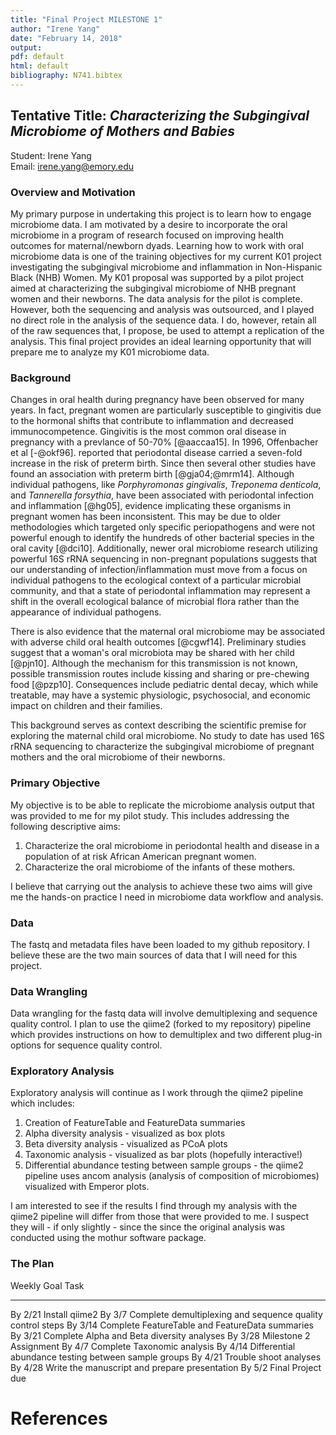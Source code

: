 ```yaml
---
title: "Final Project MILESTONE 1"
author: "Irene Yang"
date: "February 14, 2018"
output: 
pdf: default
html: default
bibliography: N741.bibtex
---
```


## Tentative Title: *Characterizing the Subgingival Microbiome of Mothers and Babies*
Student: Irene Yang  
Email: irene.yang@emory.edu

### Overview and Motivation
My primary purpose in undertaking this project is to learn how to engage microbiome data. I am motivated by a desire to incorporate the oral microbiome in a program of research focused on improving health outcomes for maternal/newborn dyads. Learning how to work with oral microbiome data is one of the training objectives for my current K01 project investigating the subgingival microbiome and inflammation in Non-Hispanic Black (NHB) Women. My K01 proposal was supported by a pilot project aimed at characterizing the subgingival microbiome of NHB pregnant women and their newborns. The data analysis for the pilot is complete. However, both the sequencing and analysis was outsourced, and I played no direct role in the analysis of the sequence data. I do, however, retain all of the raw sequences that, I propose, be used to attempt a replication of the analysis. This final project provides an ideal learning opportunity that will prepare me to analyze my K01 microbiome data.

### Background
Changes in oral health during pregnancy have been observed for many years. In fact, pregnant women are particularly susceptible to gingivitis due to the hormonal shifts that contribute to inflammation and decreased immunocompetence. Gingivitis is the most common oral disease in pregnancy with a prevlance of 50-70% [@aaccaa15]. In 1996, Offenbacher et al [-@okf96]. reported that periodontal disease carried a seven-fold increase in the risk of preterm birth. Since then several other studies have found an association with preterm birth [@gja04;@mrm14]. Although individual pathogens, like *Porphyromonas gingivalis*, *Treponema denticola*, and *Tannerella forsythia*, have been associated with periodontal infection and inflammation [@hg05], evidence implicating these organisms in pregnant women has been inconsistent. This may be due to older methodologies which targeted only specific periopathogens and were not powerful enough to identify the hundreds of other bacterial species in the oral cavity [@dci10]. Additionally, newer oral microbiome research utilizing powerful 16S rRNA sequencing in non-pregnant populations suggests that our understanding of infection/inflammation must move from a focus on individual pathogens to the ecological context of a particular microbial community, and that a state of periodontal inflammation may represent a shift in the overall ecological balance of microbial flora rather than the appearance of individual pathogens. 

There is also evidence that the maternal oral microbiome may be associated with adverse child oral health outcomes [@cgwf14]. Preliminary studies suggest that a woman's oral microbiota may be shared with her child [@pjn10]. Although the mechanism for this transmission is not known, possible transmission routes include kissing and sharing or pre-chewing food [@pzp10]. Consequences include pediatric dental decay, which while treatable, may have a systemic physiologic, psychosocial, and economic impact on children and their families.

This background serves as context describing the scientific premise for exploring the maternal child oral microbiome. No study to date has used 16S rRNA sequencing to characterize the subgingival microbiome of pregnant mothers and the oral microbiome of their newborns.

### Primary Objective
My objective is to be able to replicate the microbiome analysis output that was provided to me for my pilot study. This includes addressing the following descriptive aims:  

1. Characterize the oral microbiome in periodontal health and disease in a population of at risk African American pregnant women.  
2. Characterize the oral microbiome of the infants of these mothers.

I believe that carrying out the analysis to achieve these two aims will give me the hands-on practice I need in microbiome data workflow and analysis.

### Data
The fastq and metadata files have been loaded to my github repository. I believe these are the two main sources of data that I will need for this project.

### Data Wrangling
Data wrangling for the fastq data will involve demultiplexing and sequence quality control. I plan to use the qiime2 (forked to my repository) pipeline which provides instructions on how to demultiplex and two different plug-in options for sequence quality control.

### Exploratory Analysis
Exploratory analysis will continue as I work through the qiime2 pipeline which includes:

1. Creation of FeatureTable and FeatureData summaries
2. Alpha diversity analysis - visualized as box plots 
3. Beta diversity analysis - visualized as PCoA plots
4. Taxonomic analysis - visualized as bar plots (hopefully interactive!)
5. Differential abundance testing between sample groups - the qiime2 pipeline uses ancom analysis (analysis of composition of microbiomes) visualized with Emperor plots.

I am interested to see if the results I find through my analysis with the qiime2 pipeline will differ from those that were provided to me. I suspect they will - if only slightly - since the since the original analysis was conducted using the mothur software package. 

### The Plan

Weekly Goal   Task
------------  ------
By 2/21       Install qiime2
By 3/7        Complete demultiplexing and sequence quality control steps
By 3/14       Complete FeatureTable and FeatureData summaries
By 3/21       Complete Alpha and Beta diversity analyses
By 3/28       Milestone 2 Assignment
By 4/7        Complete Taxonomic analysis
By 4/14       Differential abundance testing between sample groups
By 4/21       Trouble shoot analyses
By 4/28       Write the manuscript and prepare presentation
By 5/2        Final Project due

# References




